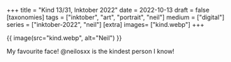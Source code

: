+++
title = "Kind 13/31, Inktober 2022"
date = 2022-10-13
draft =  false
[taxonomies]
tags = ["inktober", "art", "portrait", "neil"]
medium = ["digital"]
series = ["inktober-2022", "neil"]
[extra]
images= ["kind.webp"]
+++

{{ image(src="kind.webp", alt="Neil") }}

My favourite face! @neilosxx is the kindest person I know!
